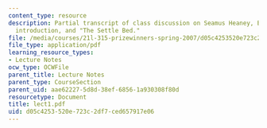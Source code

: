 ```yaml
---
content_type: resource
description: Partial transcript of class discussion on Seamus Heaney, Beowulf, translator's
  introduction, and "The Settle Bed."
file: /media/courses/21l-315-prizewinners-spring-2007/d05c4253520e723c2df7ced657917e06_lect1.pdf
file_type: application/pdf
learning_resource_types:
- Lecture Notes
ocw_type: OCWFile
parent_title: Lecture Notes
parent_type: CourseSection
parent_uid: aae62227-5d8d-38ef-6856-1a930308f80d
resourcetype: Document
title: lect1.pdf
uid: d05c4253-520e-723c-2df7-ced657917e06
---
```

